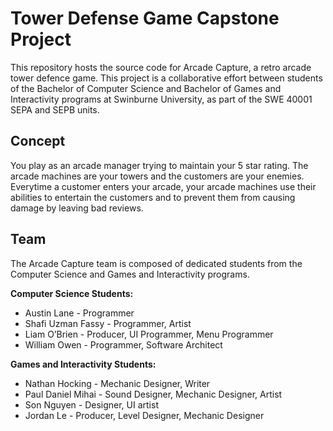 # Tower Defense Game Capstone Project

This repository hosts the source code for Arcade Capture, a retro arcade tower defence game. This project is a collaborative effort between students of the Bachelor of Computer Science and Bachelor of Games and Interactivity programs at Swinburne University, as part of the SWE 40001 SEPA and SEPB units.

## Concept

You play as an arcade manager trying to maintain your 5 star rating. The arcade machines are your towers and the customers are your enemies. Everytime a customer enters your arcade, your arcade machines use their abilities to entertain the customers and to prevent them from causing damage by leaving bad reviews.

## Team

The Arcade Capture team is composed of dedicated students from the Computer Science and Games and Interactivity programs.

**Computer Science Students:**

- Austin Lane - Programmer
- Shafi Uzman Fassy - Programmer, Artist
- Liam O’Brien - Producer, UI Programmer, Menu Programmer
- William Owen - Programmer, Software Architect

**Games and Interactivity Students:**

- Nathan Hocking - Mechanic Designer, Writer
- Paul Daniel Mihai - Sound Designer, Mechanic Designer, Artist
- Son Nguyen - Designer, UI artist
- Jordan Le - Producer, Level Designer, Mechanic Designer


